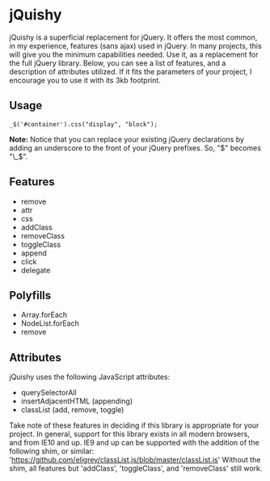 # jQuishy

jQuishy is a superficial replacement for jQuery.  It offers the most common, in my experience, features (sans ajax) used in jQuery. In many projects, this will give you the minimum capabilities needed.  Use it, as a replacement for the full jQuery library.  Below, you can see a list of features, and a description of attributes utilized.  If it fits the parameters of your project, I encourage you to use it with its 3kb footprint.

## Usage

`_$('#container').css("display", "block");`

__Note:__ Notice that you can replace your existing jQuery declarations by adding an underscore to the front of your jQuery prefixes. So, "$" becomes "\_$".

## Features

- remove
- attr
- css
- addClass
- removeClass
- toggleClass
- append
- click
- delegate

## Polyfills

- Array.forEach
- NodeList.forEach
- remove

## Attributes

jQuishy uses the following JavaScript attributes:

- querySelectorAll
- insertAdjacentHTML (appending)
- classList (add, remove, toggle)

Take note of these features in deciding if this library is appropriate for your project.  In general, support for this library exists in all modern browsers, and from IE10 and up.  IE9 and up can be supported with the addition of the following shim, or similar: 'https://github.com/eligrey/classList.js/blob/master/classList.js'
Without the shim, all features but 'addClass', 'toggleClass', and 'removeClass' still work.
